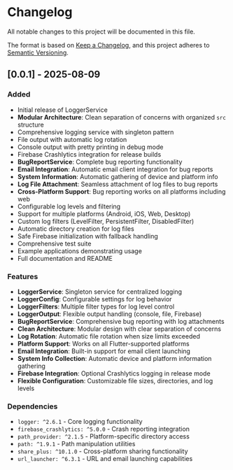 # Changelog

All notable changes to this project will be documented in this file.

The format is based on [Keep a Changelog](https://keepachangelog.com/en/1.0.0/),
and this project adheres to [Semantic Versioning](https://semver.org/spec/v2.0.0.html).

## [0.0.1] - 2025-08-09

### Added
- Initial release of LoggerService
- **Modular Architecture**: Clean separation of concerns with organized `src` structure
- Comprehensive logging service with singleton pattern
- File output with automatic log rotation
- Console output with pretty printing in debug mode
- Firebase Crashlytics integration for release builds
- **BugReportService**: Complete bug reporting functionality
- **Email Integration**: Automatic email client integration for bug reports
- **System Information**: Automatic gathering of device and platform info
- **Log File Attachment**: Seamless attachment of log files to bug reports
- **Cross-Platform Support**: Bug reporting works on all platforms including web
- Configurable log levels and filtering
- Support for multiple platforms (Android, iOS, Web, Desktop)
- Custom log filters (LevelFilter, PersistentFilter, DisabledFilter)
- Automatic directory creation for log files
- Safe Firebase initialization with fallback handling
- Comprehensive test suite
- Example applications demonstrating usage
- Full documentation and README

### Features
- **LoggerService**: Singleton service for centralized logging
- **LoggerConfig**: Configurable settings for log behavior  
- **LoggerFilters**: Multiple filter types for log level control
- **LoggerOutput**: Flexible output handling (console, file, Firebase)
- **BugReportService**: Comprehensive bug reporting with log attachments
- **Clean Architecture**: Modular design with clear separation of concerns
- **Log Rotation**: Automatic file rotation when size limits exceeded
- **Platform Support**: Works on all Flutter-supported platforms
- **Email Integration**: Built-in support for email client launching
- **System Info Collection**: Automatic device and platform information gathering
- **Firebase Integration**: Optional Crashlytics logging in release mode
- **Flexible Configuration**: Customizable file sizes, directories, and log levels

### Dependencies
- `logger: ^2.6.1` - Core logging functionality
- `firebase_crashlytics: ^5.0.0` - Crash reporting integration
- `path_provider: ^2.1.5` - Platform-specific directory access
- `path: ^1.9.1` - Path manipulation utilities
- `share_plus: ^10.1.0` - Cross-platform sharing functionality
- `url_launcher: ^6.3.1` - URL and email launching capabilities

